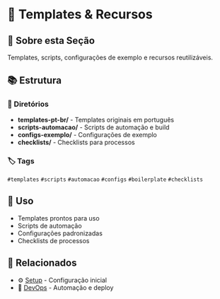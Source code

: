 # 📎 Templates & Recursos

## 🎯 Sobre esta Seção

Templates, scripts, configurações de exemplo e recursos reutilizáveis.

## 📚 Estrutura

### 📁 Diretórios
- **templates-pt-br/** - Templates originais em português
- **scripts-automacao/** - Scripts de automação e build
- **configs-exemplo/** - Configurações de exemplo
- **checklists/** - Checklists para processos

### 🏷️ Tags
`#templates` `#scripts` `#automacao` `#configs` `#boilerplate` `#checklists`

## 🎯 Uso
- Templates prontos para uso
- Scripts de automação
- Configurações padronizadas
- Checklists de processos

## 🔗 Relacionados
- ⚙️ [Setup](../09-setup-config/) - Configuração inicial
- 🚢 [DevOps](../06-devops-infra/) - Automação e deploy
